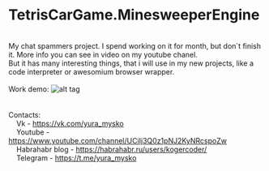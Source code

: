 # TetrisCarGame.MinesweeperEngine
<br />My chat spammers project. I spend working on it for month, but don`t finish it. More info you can see in video on my youtube chanel.
<br />But it has many interesting things, that i will use in my new projects, like a code interpreter or awesomium browser wrapper.
<br />
<br />Work demo:
![alt tag](demo.gif)
<br />
<br />
<br />Contacts:
<br />&nbsp;&nbsp;&nbsp;&nbsp;Vk - https://vk.com/yura_mysko
<br />&nbsp;&nbsp;&nbsp;&nbsp;Youtube - https://www.youtube.com/channel/UCiIj3Q0z1pNJ2KyNRcspoZw
<br />&nbsp;&nbsp;&nbsp;&nbsp;Habrahabr blog - https://habrahabr.ru/users/kogercoder/
<br />&nbsp;&nbsp;&nbsp;&nbsp;Telegram - https://t.me/yura_mysko